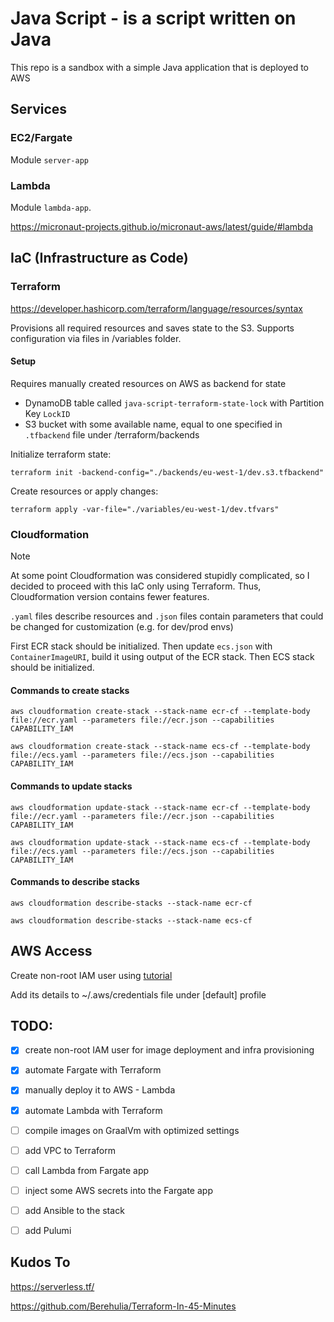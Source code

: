 # Java Script - is a script written on Java

This repo is a sandbox with a simple Java application that is deployed to AWS

## Services

### EC2/Fargate

Module `server-app`

### Lambda

Module `lambda-app`.

https://micronaut-projects.github.io/micronaut-aws/latest/guide/#lambda

## IaC (Infrastructure as Code)

### Terraform

https://developer.hashicorp.com/terraform/language/resources/syntax

Provisions all required resources and saves state to the S3. Supports configuration via files in /variables folder.

#### Setup

Requires manually created resources on AWS as backend for state

- DynamoDB table called `java-script-terraform-state-lock` with Partition Key `LockID`
- S3 bucket with some available name, equal to one specified in `.tfbackend` file under /terraform/backends

Initialize terraform state:

```shell
terraform init -backend-config="./backends/eu-west-1/dev.s3.tfbackend"
```

Create resources or apply changes:

```shell
terraform apply -var-file="./variables/eu-west-1/dev.tfvars"
```

### Cloudformation

> [!NOTE]
> At some point Cloudformation was considered stupidly complicated, so I decided to proceed with this IaC only using
> Terraform. Thus, Cloudformation version contains fewer features.

`.yaml` files describe resources and `.json` files contain parameters that could be changed for customization (e.g. for
dev/prod envs)

First ECR stack should be initialized.
Then update `ecs.json` with `ContainerImageURI`, build it using output of the ECR stack.
Then ECS stack should be initialized.

#### Commands to create stacks

```shell
aws cloudformation create-stack --stack-name ecr-cf --template-body file://ecr.yaml --parameters file://ecr.json --capabilities CAPABILITY_IAM
```

```shell
aws cloudformation create-stack --stack-name ecs-cf --template-body file://ecs.yaml --parameters file://ecs.json --capabilities CAPABILITY_IAM
```

#### Commands to update stacks

```shell
aws cloudformation update-stack --stack-name ecr-cf --template-body file://ecr.yaml --parameters file://ecr.json --capabilities CAPABILITY_IAM
```

```shell
aws cloudformation update-stack --stack-name ecs-cf --template-body file://ecs.yaml --parameters file://ecs.json --capabilities CAPABILITY_IAM
```

#### Commands to describe stacks

```shell
aws cloudformation describe-stacks --stack-name ecr-cf
```

```shell
aws cloudformation describe-stacks --stack-name ecs-cf
```

## AWS Access

Create non-root IAM user
using [tutorial](https://docs.aws.amazon.com/IAM/latest/UserGuide/getting-set-up.html#create-an-admin)

Add its details to ~/.aws/credentials file under [default] profile

## TODO:

- [x] create non-root IAM user for image deployment and infra provisioning
- [x] automate Fargate with Terraform
- [x] manually deploy it to AWS - Lambda
- [x] automate Lambda with Terraform

- [ ] compile images on GraalVm with optimized settings

- [ ] add VPC to Terraform
- [ ] call Lambda from Fargate app
- [ ] inject some AWS secrets into the Fargate app

- [ ] add Ansible to the stack
- [ ] add Pulumi

## Kudos To

https://serverless.tf/

https://github.com/Berehulia/Terraform-In-45-Minutes
